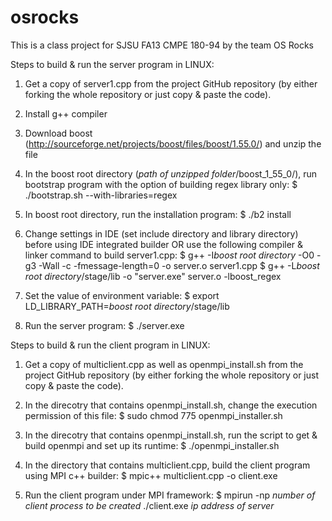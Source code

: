 osrocks
=======

This is a class project for SJSU FA13 CMPE 180-94 by the team OS Rocks   


Steps to build & run the server program in LINUX:

1. Get a copy of server1.cpp from the project GitHub repository (by either forking the whole repository or just copy & paste the code). 

2. Install g++ compiler 

3. Download boost (http://sourceforge.net/projects/boost/files/boost/1.55.0/) and unzip the file

4. In the boost root directory (*path of unzipped folder*/boost_1_55_0/), run bootstrap program with the option of building regex library only: 
$ ./bootstrap.sh --with-libraries=regex

5. In boost root directory, run the installation program: 
$ ./b2 install

6. Change settings in IDE (set include directory and library directory) before using IDE integrated builder
OR use the following compiler & linker command to build server1.cpp:
$ g++ -I*boost root directory*  -O0 -g3 -Wall -c -fmessage-length=0 -o server.o server1.cpp
$ g++ -L*boost root directory*/stage/lib -o "server.exe" server.o -lboost_regex 

7. Set the value of environment variable:
$ export LD_LIBRARY_PATH=*boost root directory*/stage/lib

8. Run the server program:
$ ./server.exe




Steps to build & run the client program in LINUX:

1. Get a copy of multiclient.cpp as well as openmpi_install.sh from the project GitHub repository (by either forking the whole repository or just copy & paste the code). 

2. In the direcotry that contains openmpi_install.sh, change the execution permission of this file:
$ sudo chmod 775 openmpi_installer.sh

3. In the direcotry that contains openmpi_install.sh, run the script to get & build openmpi and set up its runtime:
$ ./openmpi_installer.sh

4. In the directory that contains multiclient.cpp, build the client program using MPI c++ builder:
$ mpic++ multiclient.cpp -o client.exe

5. Run the client program under MPI framework:
$ mpirun -np *number of client process to be created* ./client.exe *ip address of server*
